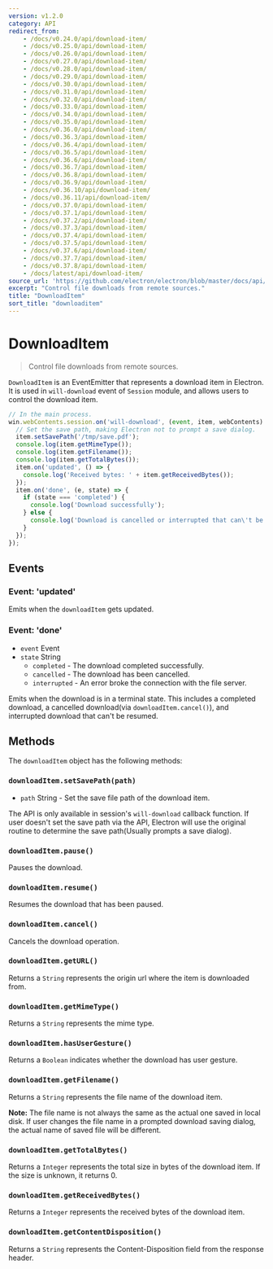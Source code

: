 ```yaml
---
version: v1.2.0
category: API
redirect_from:
    - /docs/v0.24.0/api/download-item/
    - /docs/v0.25.0/api/download-item/
    - /docs/v0.26.0/api/download-item/
    - /docs/v0.27.0/api/download-item/
    - /docs/v0.28.0/api/download-item/
    - /docs/v0.29.0/api/download-item/
    - /docs/v0.30.0/api/download-item/
    - /docs/v0.31.0/api/download-item/
    - /docs/v0.32.0/api/download-item/
    - /docs/v0.33.0/api/download-item/
    - /docs/v0.34.0/api/download-item/
    - /docs/v0.35.0/api/download-item/
    - /docs/v0.36.0/api/download-item/
    - /docs/v0.36.3/api/download-item/
    - /docs/v0.36.4/api/download-item/
    - /docs/v0.36.5/api/download-item/
    - /docs/v0.36.6/api/download-item/
    - /docs/v0.36.7/api/download-item/
    - /docs/v0.36.8/api/download-item/
    - /docs/v0.36.9/api/download-item/
    - /docs/v0.36.10/api/download-item/
    - /docs/v0.36.11/api/download-item/
    - /docs/v0.37.0/api/download-item/
    - /docs/v0.37.1/api/download-item/
    - /docs/v0.37.2/api/download-item/
    - /docs/v0.37.3/api/download-item/
    - /docs/v0.37.4/api/download-item/
    - /docs/v0.37.5/api/download-item/
    - /docs/v0.37.6/api/download-item/
    - /docs/v0.37.7/api/download-item/
    - /docs/v0.37.8/api/download-item/
    - /docs/latest/api/download-item/
source_url: 'https://github.com/electron/electron/blob/master/docs/api/download-item.md'
excerpt: "Control file downloads from remote sources."
title: "DownloadItem"
sort_title: "downloaditem"
---
```


# DownloadItem

> Control file downloads from remote sources.

`DownloadItem` is an EventEmitter that represents a download item in Electron.
It is used in `will-download` event of `Session` module, and allows users to
control the download item.

```javascript
// In the main process.
win.webContents.session.on('will-download', (event, item, webContents) => {
  // Set the save path, making Electron not to prompt a save dialog.
  item.setSavePath('/tmp/save.pdf');
  console.log(item.getMimeType());
  console.log(item.getFilename());
  console.log(item.getTotalBytes());
  item.on('updated', () => {
    console.log('Received bytes: ' + item.getReceivedBytes());
  });
  item.on('done', (e, state) => {
    if (state === 'completed') {
      console.log('Download successfully');
    } else {
      console.log('Download is cancelled or interrupted that can\'t be resumed');
    }
  });
});
```

## Events

### Event: 'updated'

Emits when the `downloadItem` gets updated.

### Event: 'done'

* `event` Event
* `state` String
  * `completed` - The download completed successfully.
  * `cancelled` - The download has been cancelled.
  * `interrupted` - An error broke the connection with the file server.

Emits when the download is in a terminal state. This includes a completed
download, a cancelled download(via `downloadItem.cancel()`), and interrupted
download that can't be resumed.

## Methods

The `downloadItem` object has the following methods:

### `downloadItem.setSavePath(path)`

* `path` String - Set the save file path of the download item.

The API is only available in session's `will-download` callback function.
If user doesn't set the save path via the API, Electron will use the original
routine to determine the save path(Usually prompts a save dialog).

### `downloadItem.pause()`

Pauses the download.

### `downloadItem.resume()`

Resumes the download that has been paused.

### `downloadItem.cancel()`

Cancels the download operation.

### `downloadItem.getURL()`

Returns a `String` represents the origin url where the item is downloaded from.

### `downloadItem.getMimeType()`

Returns a `String` represents the mime type.

### `downloadItem.hasUserGesture()`

Returns a `Boolean` indicates whether the download has user gesture.

### `downloadItem.getFilename()`

Returns a `String` represents the file name of the download item.

**Note:** The file name is not always the same as the actual one saved in local
disk. If user changes the file name in a prompted download saving dialog, the
actual name of saved file will be different.

### `downloadItem.getTotalBytes()`

Returns a `Integer` represents the total size in bytes of the download item.
If the size is unknown, it returns 0.

### `downloadItem.getReceivedBytes()`

Returns a `Integer` represents the received bytes of the download item.

### `downloadItem.getContentDisposition()`

Returns a `String` represents the Content-Disposition field from the response
header.
